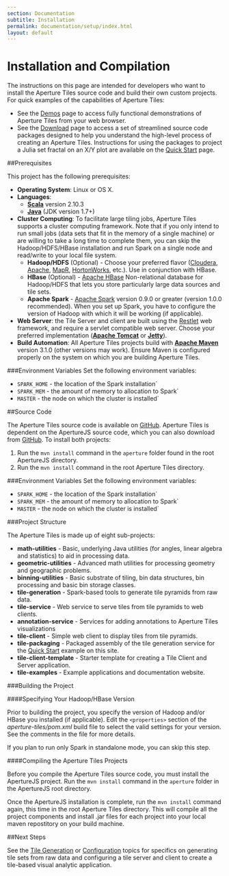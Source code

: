 ```yaml
---
section: Documentation
subtitle: Installation
permalink: documentation/setup/index.html
layout: default
---
```


Installation and Compilation
============================

The instructions on this page are intended for developers who want to install the Aperture Tiles source code and build their own custom projects. For quick examples of the capabilities of Aperture Tiles:

- See the [Demos](../../demos/) page to access fully functional demonstrations of Aperture Tiles from your web browser.
- See the [Download](../../download) page to access a set of streamlined source code packages designed to help you understand the high-level process of creating an Aperture Tiles. Instructions for using the packages to project a Julia set fractal on an X/Y plot are available on the [Quick Start](../quickstart) page. 

##<a name="prerequisites"></a>Prerequisites

This project has the following prerequisites:

- **Operating System**: Linux or OS X.
- **Languages**:
	-   [**Scala**](http://www.scala-lang.org/) version 2.10.3
	-   [**Java**](http://www.java.com/) (JDK version 1.7+)
- **Cluster Computing**: To facilitate large tiling jobs, Aperture Tiles supports a cluster computing framework. Note that if you only intend to run small jobs (data sets that fit in the memory of a single machine) or are willing to take a long time to complete them, you can skip the Hadoop/HDFS/HBase installation and run Spark on a single node and read/write to your local file system.
	-   **Hadoop/HDFS** (Optional) - Choose your preferred flavor  ([Cloudera](http://www.cloudera.com/content/cloudera/en/products/cdh.html), [Apache](http://hadoop.apache.org/docs/r1.2.1/index.html), [MapR](http://www.mapr.com/products/apache-hadoop), [HortonWorks](http://hortonworks.com/), etc.). Use in conjunction with HBase.
	-   **HBase** (Optional) - [Apache HBase](http://hbase.apache.org/) Non-relational database for Hadoop/HDFS that lets you store particularly large data sources and tile sets.
	-   **Apache Spark** - [Apache Spark](http://spark.incubator.apache.org/) version 0.9.0 or greater (version 1.0.0 recommended). When you set up Spark, you have to configure the version of Hadoop with which it will be working (if applicable).
-  **Web Server**: the Tile Server and client are built using the [Restlet](http://restlet.org/) web framework, and require a servlet compatible web server. Choose your preferred implementation ([**Apache Tomcat**](http://tomcat.apache.org/) or [**Jetty**](http://www.eclipse.org/jetty/)).
-   **Build Automation**: All Aperture Tiles projects build with [**Apache Maven**](http://maven.apache.org/) version 3.1.0 (other versions may work). Ensure Maven is configured properly on the system on which you are building Aperture Tiles.

###<a name="environment-variables"></a>Environment Variables
Set the following environment variables:

- `SPARK_HOME` - the location of the Spark installation`
- `SPARK_MEM` - the amount of memory to allocation to Spark`
- `MASTER` - the node on which the cluster is installed`

##<a name="source-code"></a>Source Code

The Aperture Tiles source code is available on [GitHub](https://github.com/oculusinfo/aperture-tiles). Aperture Tiles is dependent on the ApertureJS source code, which you can also download from [GitHub](http://aperturejs.com/). To install both projects:

1. Run the `mvn install` command in the `aperture` folder found in the root ApertureJS directory.
2. Run the `mvn install` command in the root Aperture Tiles directory.

###<a name="environment-variables"></a>Environment Variables
Set the following environment variables:

- `SPARK_HOME` - the location of the Spark installation`
- `SPARK_MEM` - the amount of memory to allocation to Spark`
- `MASTER` - the node on which the cluster is installed`

###<a name="project-structure"></a>Project Structure

The Aperture Tiles is made up of eight sub-projects:

-   **math-utilities** - Basic, underlying Java utilities (for angles, linear algebra and statistics) to aid in processing data.
-   **geometric-utilities** - Advanced math utilities for processing geometry and geographic problems.
-   **binning-utilities** - Basic substrate of tiling, bin data structures, bin processing and basic bin storage classes.
-   **tile-generation** - Spark-based tools to generate tile pyramids from raw data.
-   **tile-service** - Web service to serve tiles from tile pyramids to web clients.
-   **annotation-service** - Services for adding annotations to Aperture Tiles visualizations
-   **tile-client** - Simple web client to display tiles from tile pyramids.
-   **tile-packaging** - Packaged assembly of the tile generation service for the [Quick Start](../quickstart/) example on this site.
-   **tile-client-template** - Starter template for creating a Tile Client and Server application.
-   **tile-examples** - Example applications and documentation website.
 
###<a name="building-project"></a>Building the Project

####<a name="hbase-version"></a>Specifying Your Hadoop/HBase Version

Prior to building the project, you specify the version of Hadoop and/or HBase you installed (if applicable). Edit the `<properties>` section of the *aperture-tiles/pom.xml* build file to select the valid settings for your version. See the comments in the file for more details.
 
If you plan to run only Spark in standalone mode, you can skip this step.

####<a name="compiling"></a>Compiling the Aperture Tiles Projects

Before you compile the Aperture Tiles source code, you must install the ApertureJS project. Run the `mvn install` command in the `aperture` folder in the ApertureJS root directory.

Once the ApertureJS installation is complete, run the `mvn install` command again, this time in the root Aperture Tiles directory. This will compile all the project components and install .jar files for each project into your local maven repostitory on your build machine.

##<a name="next-steps"></a>Next Steps

See the [Tile Generation](../generation) or [Configuration](../configuration) topics for specifics on generating tile sets from raw data and configuring a tile server and client to create a tile-based visual analytic application.

